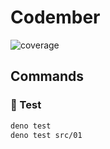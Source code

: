 # Codember

![coverage](https://img.shields.io/static/v1?label=🧪%20coverage&message=93.75%&color=success)

## Commands

### 🧪 Test

```sh
deno test
deno test src/01
```
